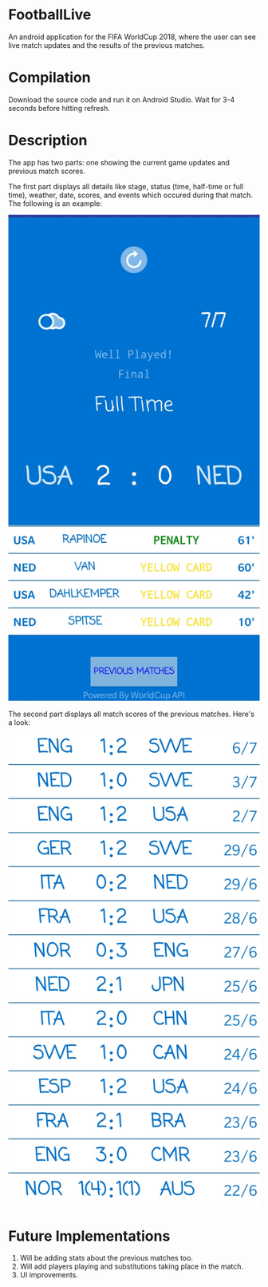 # FootballLive
An android application for the FIFA WorldCup 2018, where the user can see live match updates and the results of the previous matches.
# Compilation
Download the source code and run it on Android Studio. Wait for 3-4 seconds before hitting refresh.
# Description
The app has two parts: one showing the current game updates and previous match scores.

The first part displays all details like stage, status (time, half-time or full time), weather, date, scores, and events which occured during that match. The following is an example:

![Screenshot](s1.jpg)

The second part displays all match scores of the previous matches. Here's a look:

![Screenshot](s2.jpg)

# Future Implementations
1. Will be adding stats about the previous matches too.
2. Will add players playing and substitutions taking place in the match.
3. UI improvements.
